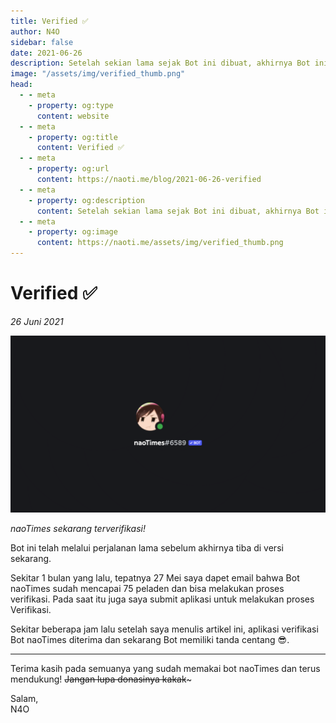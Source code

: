 ```yaml
---
title: Verified ✅
author: N4O
sidebar: false
date: 2021-06-26
description: Setelah sekian lama sejak Bot ini dibuat, akhirnya Bot ini telah diverifikasi oleh Discord.
image: "/assets/img/verified_thumb.png"
head:
  - - meta
    - property: og:type
      content: website
  - - meta
    - property: og:title
      content: Verified ✅
  - - meta
    - property: og:url
      content: https://naoti.me/blog/2021-06-26-verified
  - - meta
    - property: og:description
      content: Setelah sekian lama sejak Bot ini dibuat, akhirnya Bot ini telah diverifikasi oleh Discord.
  - - meta
    - property: og:image
      content: https://naoti.me/assets/img/verified_thumb.png
---
```


# Verified ✅

_26 Juni 2021_

![Verified!](/assets/img/verified_thumb.png)

*naoTimes sekarang terverifikasi!*

<!--truncate-->

Bot ini telah melalui perjalanan lama sebelum akhirnya tiba di versi sekarang.

Sekitar 1 bulan yang lalu, tepatnya 27 Mei saya dapet email bahwa Bot naoTimes sudah mencapai 75 peladen dan bisa melakukan proses verifikasi. Pada saat itu juga saya submit aplikasi untuk melakukan proses Verifikasi.

Sekitar beberapa jam lalu setelah saya menulis artikel ini, aplikasi verifikasi Bot naoTimes diterima dan sekarang Bot memiliki tanda centang 😎.

---

Terima kasih pada semuanya yang sudah memakai bot naoTimes dan terus mendukung! ~~Jangan lupa donasinya kakak~~~

Salam,<br />
N4O